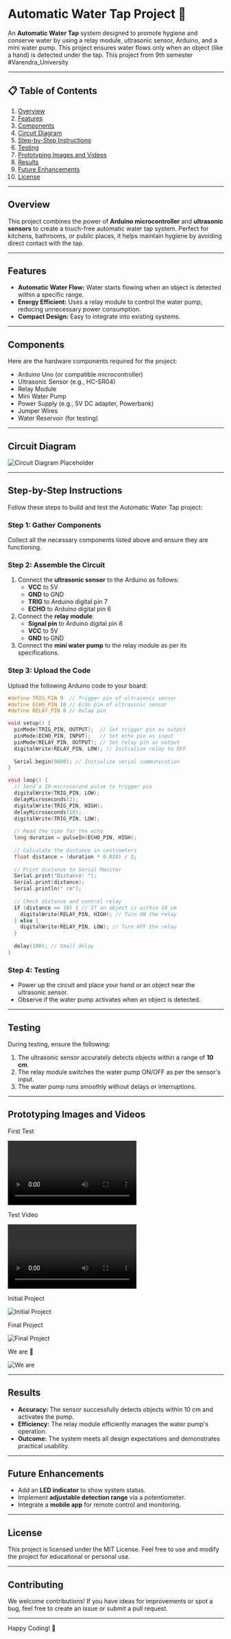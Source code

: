 
# Automatic Water Tap Project 🚰

An **Automatic Water Tap** system designed to promote hygiene and conserve water by using a relay module, ultrasonic sensor, Arduino, and a mini water pump. This project ensures water flows only when an object (like a hand) is detected under the tap. This project from 9th semester #Varendra_University 

---

## 📋 Table of Contents
1. [Overview](#overview)
2. [Features](#features)
3. [Components](#components)
4. [Circuit Diagram](#circuit-diagram)
5. [Step-by-Step Instructions](#step-by-step-instructions)
6. [Testing](#testing)
7. [Prototyping Images and Videos](#prototyping-images-and-videos)
8. [Results](#results)
9. [Future Enhancements](#future-enhancements)
10. [License](#license)

---

## Overview
This project combines the power of **Arduino microcontroller** and **ultrasonic sensors** to create a touch-free automatic water tap system. Perfect for kitchens, bathrooms, or public places, it helps maintain hygiene by avoiding direct contact with the tap.

---

## Features
- **Automatic Water Flow:** Water starts flowing when an object is detected within a specific range.
- **Energy Efficient:** Uses a relay module to control the water pump, reducing unnecessary power consumption.
- **Compact Design:** Easy to integrate into existing systems.

---

## Components
Here are the hardware components required for the project:
- Arduino Uno (or compatible microcontroller)
- Ultrasonic Sensor (e.g., HC-SR04)
- Relay Module
- Mini Water Pump
- Power Supply (e.g., 5V DC adapter, Powerbank)
- Jumper Wires
- Water Reservoir (for testing)

---

## Circuit Diagram
![Circuit Diagram Placeholder](./circuit_diagram.png)  


---

## Step-by-Step Instructions
Follow these steps to build and test the Automatic Water Tap project:

### Step 1: Gather Components
Collect all the necessary components listed above and ensure they are functioning.

### Step 2: Assemble the Circuit
1. Connect the **ultrasonic sensor** to the Arduino as follows:
   - **VCC** to 5V
   - **GND** to GND
   - **TRIG** to Arduino digital pin 7
   - **ECHO** to Arduino digital pin 6
2. Connect the **relay module**:
   - **Signal pin** to Arduino digital pin 8
   - **VCC** to 5V
   - **GND** to GND
3. Connect the **mini water pump** to the relay module as per its specifications.

### Step 3: Upload the Code
Upload the following Arduino code to your board:
```cpp
#define TRIG_PIN 9  // Trigger pin of ultrasonic sensor
#define ECHO_PIN 10 // Echo pin of ultrasonic sensor
#define RELAY_PIN 8 // Relay pin

void setup() {
  pinMode(TRIG_PIN, OUTPUT);  // Set trigger pin as output
  pinMode(ECHO_PIN, INPUT);   // Set echo pin as input
  pinMode(RELAY_PIN, OUTPUT); // Set relay pin as output
  digitalWrite(RELAY_PIN, LOW); // Initialize relay to OFF
  
  Serial.begin(9600); // Initialize serial communication
}

void loop() {
  // Send a 10-microsecond pulse to trigger pin
  digitalWrite(TRIG_PIN, LOW);
  delayMicroseconds(2);
  digitalWrite(TRIG_PIN, HIGH);
  delayMicroseconds(10);
  digitalWrite(TRIG_PIN, LOW);
  
  // Read the time for the echo
  long duration = pulseIn(ECHO_PIN, HIGH);
  
  // Calculate the distance in centimeters
  float distance = (duration * 0.034) / 2;
  
  // Print distance to Serial Monitor
  Serial.print("Distance: ");
  Serial.print(distance);
  Serial.println(" cm");
  
  // Check distance and control relay
  if (distance <= 10) { // If an object is within 10 cm
    digitalWrite(RELAY_PIN, HIGH); // Turn ON the relay
  } else {
    digitalWrite(RELAY_PIN, LOW); // Turn OFF the relay
  }
  
  delay(100); // Small delay
}
```

### Step 4: Testing
- Power up the circuit and place your hand or an object near the ultrasonic sensor.
- Observe if the water pump activates when an object is detected.

---

## Testing
During testing, ensure the following:
1. The ultrasonic sensor accurately detects objects within a range of **10 cm**.
2. The relay module switches the water pump ON/OFF as per the sensor's input.
3. The water pump runs smoothly without delays or interruptions.

---

## Prototyping Images and Videos

First Test

![First Test](https://raw.githubusercontent.com/devshahoriar/automatic_water_tap/refs/heads/main/initial_test.mp4)  


Test Video

![Test Video](https://raw.githubusercontent.com/devshahoriar/automatic_water_tap/refs/heads/main/test_video.mp4)

Initial Project

![Initial Project](./test_project.jpg)

Final Project

![Final Project](./final_project.jpg)

We are 🙌

![We are](./our_image.jpg)


---

## Results
- **Accuracy:** The sensor successfully detects objects within 10 cm and activates the pump.
- **Efficiency:** The relay module efficiently manages the water pump's operation.
- **Outcome:** The system meets all design expectations and demonstrates practical usability.

---

## Future Enhancements
- Add an **LED indicator** to show system status.
- Implement **adjustable detection range** via a potentiometer.
- Integrate a **mobile app** for remote control and monitoring.

---

## License
This project is licensed under the MIT License. Feel free to use and modify the project for educational or personal use.

---

## Contributing
We welcome contributions! If you have ideas for improvements or spot a bug, feel free to create an issue or submit a pull request.

---

Happy Coding! 🚀

